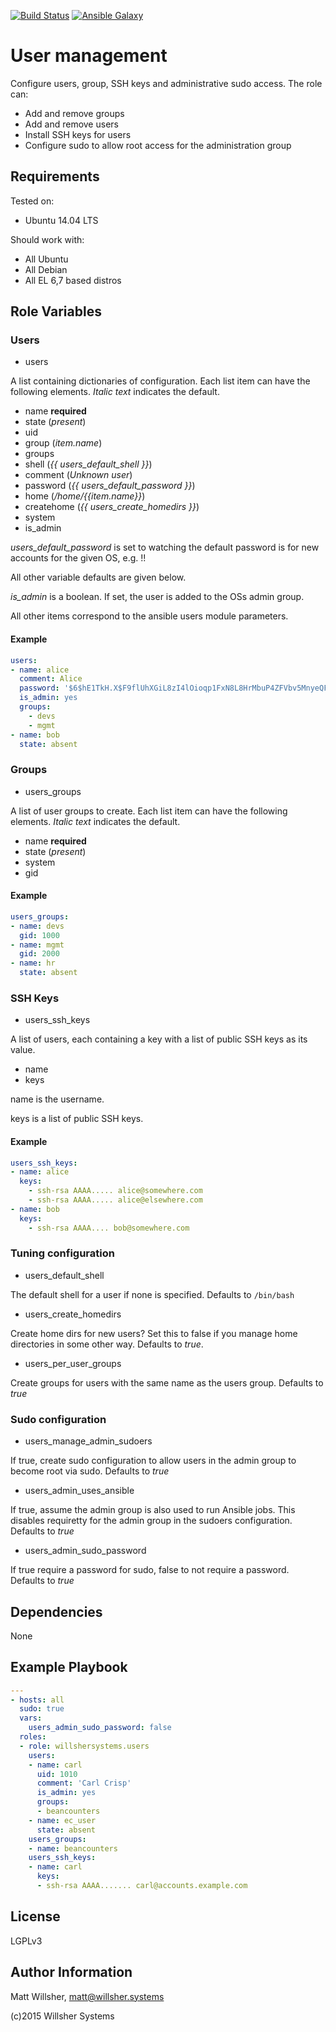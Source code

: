[![Build Status](https://travis-ci.org/WillsherSystems/ansible-users.svg?branch=master)](https://travis-ci.org/WillsherSystems/ansible-sshd) [![Ansible Galaxy](http://img.shields.io/badge/galaxy-willshersystems.users-660198.svg?style=flat)](https://galaxy.ansible.com/list#/roles/2562)

User management
===============

Configure users, group, SSH keys and administrative sudo access. The role can:

* Add and remove groups
* Add and remove users
* Install SSH keys for users
* Configure sudo to allow root access for the administration group

Requirements
------------

Tested on:

* Ubuntu 14.04 LTS

Should work with:

* All Ubuntu
* All Debian
* All EL 6,7 based distros

Role Variables
--------------

### Users

* users

A list containing dictionaries of configuration. Each list item can have the
following elements. *Italic text* indicates the default.

  * name **required**
  * state (*present*)
  * uid
  * group (*item.name*)
  * groups
  * shell (*{{ users_default_shell }}*)
  * comment (*Unknown user*)
  * password (*{{ users_default_password }}*)
  * home (*/home/{{item.name}}*)
  * createhome (*{{ users_create_homedirs }}*)
  * system
  * is_admin

*users_default_password* is set to watching the default password is for new
accounts for the given OS, e.g. !!

All other variable defaults are given below.

*is_admin* is a boolean. If set, the user is added to the OSs admin group.

All other items correspond to the ansible users module parameters.

#### Example

```yaml
users:
- name: alice
  comment: Alice
  password: '$6$hE1TkH.X$F9flUhXGiL8zI4lOioqp1FxN8L8HrMbuP4ZFVbv5MnyeQFAhIAsbTmT6t7.p93FgyiJo3U/aJeiGHzCTUvA.s.'
  is_admin: yes
  groups:
    - devs
    - mgmt
- name: bob
  state: absent
```

### Groups

* users_groups

A list of user groups to create. Each list item can have the following elements.
*Italic text* indicates the default.

  * name **required**
  * state (*present*)
  * system
  * gid

#### Example
  
```yaml
users_groups:
- name: devs
  gid: 1000
- name: mgmt
  gid: 2000
- name: hr
  state: absent
```

### SSH Keys

* users_ssh_keys

A list of users, each containing a key with a list of public SSH keys as its
value.

  * name
  * keys

name is the username.

keys is a list of public SSH keys.

#### Example

```yaml
users_ssh_keys:
- name: alice
  keys:
    - ssh-rsa AAAA..... alice@somewhere.com
    - ssh-rsa AAAA..... alice@elsewhere.com
- name: bob
  keys:
    - ssh-rsa AAAA.... bob@somewhere.com
```

### Tuning configuration

* users_default_shell

The default shell for a user if none is specified. Defaults to `/bin/bash`

* users_create_homedirs

Create home dirs for new users? Set this to false if you manage home directories
in some other way. Defaults to *true*.

* users_per_user_groups

Create groups for users with the same name as the users group. Defaults to
*true*

### Sudo configuration

* users_manage_admin_sudoers

If true, create sudo configuration to allow users in the admin group to become
root via sudo. Defaults to *true*

* users_admin_uses_ansible

If true, assume the admin group is also used to run Ansible jobs. This disables
requiretty for the admin group in the sudoers configuration. Defaults to *true*

* users_admin_sudo_password

If true require a password for sudo, false to not require a password. Defaults
to *true*

Dependencies
------------

None

Example Playbook
----------------

```yaml
---
- hosts: all
  sudo: true
  vars:
    users_admin_sudo_password: false
  roles:
  - role: willshersystems.users
    users:
    - name: carl
      uid: 1010
      comment: 'Carl Crisp'
      is_admin: yes
      groups:
      - beancounters
    - name: ec_user
      state: absent
    users_groups:
    - name: beancounters
    users_ssh_keys:
    - name: carl
      keys:
      - ssh-rsa AAAA....... carl@accounts.example.com
```

License
-------

LGPLv3

Author Information
------------------

Matt Willsher, matt@willsher.systems

(c)2015 Willsher Systems
